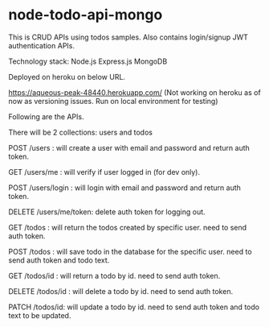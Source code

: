 # node-todo-api-mongo
 
 This is CRUD APIs using todos samples. Also contains login/signup JWT authentication APIs.
 
 Technology stack:
 Node.js
 Express.js
 MongoDB
 
 Deployed on heroku on below URL.
 
 https://aqueous-peak-48440.herokuapp.com/ 
 (Not working on heroku as of now as versioning issues. Run on local environment for testing)

 Following are the APIs.
 
 There will be 2 collections: users and todos

 POST /users : will create a user with email and password and return auth token.
 
 GET /users/me : will verify if user logged in (for dev only).
 
 POST /users/login : will login with email and password and return auth token.
 
 DELETE /users/me/token: delete auth token for logging out.

GET /todos : will return the todos created by specific user. need to send auth token.

POST /todos : will save todo in the database for the specific user. need to send auth token and todo text.

GET /todos/id : will return a todo by id. need to send auth token.

DELETE /todos/id : will delete a todo by id. need to send auth token.

PATCH /todos/id: will update a todo by id. need to send auth token and todo text to be updated.
